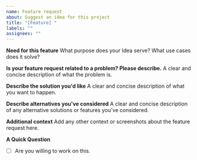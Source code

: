 ```yaml
---
name: Feature request
about: Suggest an idea for this project
title: "[Feature] "
labels: ""
assignees: ""
---
```


**Need for this feature**
What purpose does your Idea serve? What use cases does it solve?

**Is your feature request related to a problem? Please describe.**
A clear and concise description of what the problem is.

**Describe the solution you'd like**
A clear and concise description of what you want to happen.

**Describe alternatives you've considered**
A clear and concise description of any alternative solutions or features you've considered.

**Additional context**
Add any other context or screenshots about the feature request here.

**A Quick Question**

- [ ] Are you willing to work on this.
